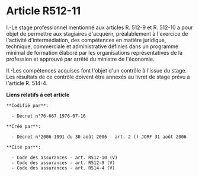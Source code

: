 # Article R512-11

I.-Le stage professionnel mentionné aux articles R. 512-9 et R. 512-10 a pour objet de permettre aux stagiaires d'acquérir,
préalablement à l'exercice de l'activité d'intermédiation, des compétences en matière juridique, technique, commerciale et
administrative définies dans un programme minimal de formation élaboré par les organisations représentatives de la profession
et approuvé par arrêté du ministre de l'économie. 

II.-Les compétences acquises font l'objet d'un contrôle à l'issue du stage. Les résultats de ce contrôle doivent être annexés
au livret de stage prévu à l'article R. 514-4.

**Liens relatifs à cet article**

	**Codifié par**:

	  - Décret n°76-667 1976-07-16

	**Créé par**:

	  - Décret n°2006-1091 du 30 août 2006 - art. 2 () JORF 31 août 2006

	**Cité par**:

	  - Code des assurances - art. R512-10 (V)
	  - Code des assurances - art. R512-9 (V)
	  - Code des assurances - art. R514-4 (V)
